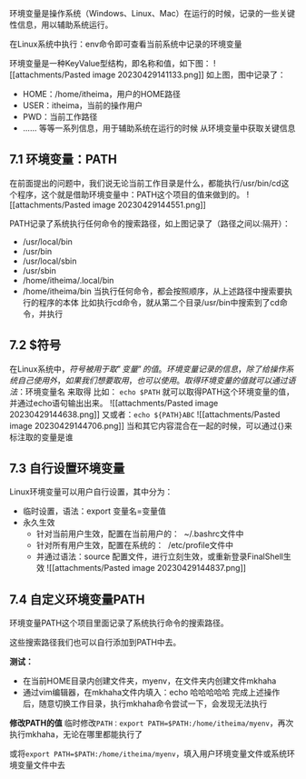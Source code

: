 环境变量是操作系统（Windows、Linux、Mac）在运行的时候，记录的一些关键性信息，用以辅助系统运行。

在Linux系统中执行：env命令即可查看当前系统中记录的环境变量

环境变量是一种KeyValue型结构，即名称和值，如下图：
![[attachments/Pasted image 20230429141133.png]]
如上图，图中记录了：
- HOME：/home/itheima，用户的HOME路径
- USER：itheima，当前的操作用户
- PWD：当前工作路径
- ......
等等一系列信息，用于辅助系统在运行的时候
从环境变量中获取关键信息

## 7.1 环境变量：PATH
在前面提出的问题中，我们说无论当前工作目录是什么，都能执行/usr/bin/cd这个程序，这个就是借助环境变量中：PATH这个项目的值来做到的。
![[attachments/Pasted image 20230429144551.png]]

PATH记录了系统执行任何命令的搜索路径，如上图记录了（路径之间以:隔开）：
- /usr/local/bin
- /usr/bin
- /usr/local/sbin
- /usr/sbin
- /home/itheima/.local/bin
- /home/itheima/bin
当执行任何命令，都会按照顺序，从上述路径中搜索要执行的程序的本体
比如执行cd命令，就从第二个目录/usr/bin中搜索到了cd命令，并执行

## 7.2 $符号

在Linux系统中，$符号被用于取”变量”的值。
环境变量记录的信息，除了给操作系统自己使用外，如果我们想要取用，也可以使用。
取得环境变量的值就可以通过语法：$环境变量名  来取得
比如： `echo $PATH`
就可以取得PATH这个环境变量的值，并通过echo语句输出出来。
![[attachments/Pasted image 20230429144638.png]]
又或者：`echo ${PATH}ABC`
![[attachments/Pasted image 20230429144706.png]]
当和其它内容混合在一起的时候，可以通过{}来标注取的变量是谁

## 7.3 自行设置环境变量

Linux环境变量可以用户自行设置，其中分为：

- 临时设置，语法：export 变量名=变量值
- 永久生效
	- 针对当前用户生效，配置在当前用户的：  ~/.bashrc文件中
	- 针对所有用户生效，配置在系统的：  /etc/profile文件中
	- 并通过语法：source 配置文件，进行立刻生效，或重新登录FinalShell生效
![[attachments/Pasted image 20230429144837.png]]

## 7.4 自定义环境变量PATH

环境变量PATH这个项目里面记录了系统执行命令的搜索路径。

这些搜索路径我们也可以自行添加到PATH中去。

**测试：**
- 在当前HOME目录内创建文件夹，myenv，在文件夹内创建文件mkhaha
- 通过vim编辑器，在mkhaha文件内填入：echo 哈哈哈哈哈
完成上述操作后，随意切换工作目录，执行mkhaha命令尝试一下，会发现无法执行

**修改PATH的值**
临时修改`PATH：export PATH=$PATH:/home/itheima/myenv`，再次执行mkhaha，无论在哪里都能执行了

或将`export PATH=$PATH:/home/itheima/myenv`，填入用户环境变量文件或系统环境变量文件中去